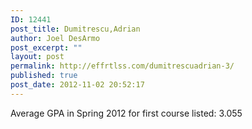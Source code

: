 ```yaml
---
ID: 12441
post_title: Dumitrescu,Adrian
author: Joel DesArmo
post_excerpt: ""
layout: post
permalink: http://effrtlss.com/dumitrescuadrian-3/
published: true
post_date: 2012-11-02 20:52:17
---
```

<p>Average GPA in Spring 2012 for first course listed: 3.055</p>